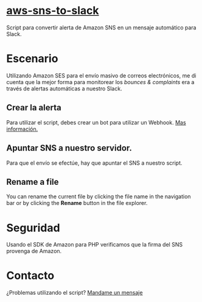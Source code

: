 # [aws-sns-to-slack](https://github.com/emiliaanoldz/aws-sns-to-slack)

Script para convertir alerta de Amazon SNS en un mensaje automático para Slack.


# Escenario

Utilizando Amazon SES para el envío masivo de correos electrónicos, me di cuenta que la mejor forma para monitorear los *bounces & complaints* era a través de alertas automáticas a nuestro Slack.

## Crear la alerta

Para utilizar el script, debes crear un bot para utilizar un Webhook. [Mas información.](https://api.slack.com/messaging/webhooks)

## Apuntar SNS a nuestro servidor.

Para que el envío se efectúe, hay que apuntar el SNS a nuestro script.

## Rename a file

You can rename the current file by clicking the file name in the navigation bar or by clicking the **Rename** button in the file explorer.

# Seguridad

Usando el SDK de Amazon para PHP verificamos que la firma del SNS provenga de Amazon.

# Contacto
¿Problemas utilizando el script? [Mandame un mensaje](https://emiliaanoldz.github.io/#contact)
